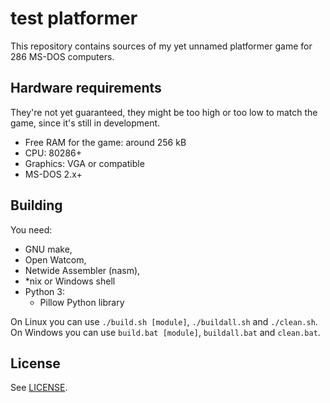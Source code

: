 # test platformer
This repository contains sources of my yet unnamed platformer game for 286
MS-DOS computers.

## Hardware requirements
They're not yet guaranteed, they might be too high or too low to match the game,
since it's still in development.
 * Free RAM for the game: around 256 kB
 * CPU: 80286+
 * Graphics: VGA or compatible
 * MS-DOS 2.x+
 
## Building
You need:
 * GNU make,
 * Open Watcom,
 * Netwide Assembler (nasm),
 * *nix or Windows shell
 * Python 3:
   * Pillow Python library

On Linux you can use `./build.sh [module]`, `./buildall.sh` and `./clean.sh`.
On Windows you can use `build.bat [module]`, `buildall.bat` and `clean.bat`.

## License
See [LICENSE](LICENSE).
